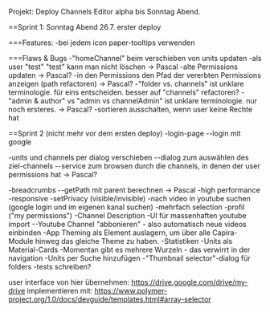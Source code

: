 Projekt: Deploy Channels Editor alpha bis Sonntag Abend.

==Sprint 1: Sonntag Abend 26.7. erster deploy

===Features:
-bei jedem icon paper-tooltips verwenden

===Flaws & Bugs
-"homeChannel" beim verschieben von units updaten
-als user "test" "test" kann man nicht löschen -> Pascal
-alte Permissions updaten -> Pascal?
-in den Permissions den Pfad der vererbten Permissions anzeigen (path refactoren) -> Pascal?
-"folder vs. channels" ist unklare terminologie. für eins entscheiden. besser auf "channels" refactoren?
-"admin & author" vs "admin vs channelAdmin" ist unklare terminologie. nur noch ersteres.  -> Pascal?
-sortieren ausschalten, wenn user keine Rechte hat





==Sprint 2  (nicht mehr vor dem ersten deploy)
-login-page
--login mit google

-units und channels per dialog verschieben
--dialog zum auswählen des ziel-channels
--service zum browsen durch die channels, in denen der user permissions hat -> Pascal?

-breadcrumbs
--getPath mit parent berechnen -> Pascal
-high performance
-responsive
-setPrivacy (visible/invisible)
-nach video in youtube suchen (google login und im eigenen kanal suchen)
-mehrfach selection
-profil ("my permissions")
-Channel Description
-UI für massenhaften youtube import
--Youtube Channel "abbonieren" - also automatisch neue videos einbinden
-App Theming als Element auslagern, um über alle Capira-Module hinweg das gleiche Theme zu haben.
-Statistiken
-Units als Material-Cards
-Momentan gibt es mehrere Wurzeln - das verwirrt in der navigation
-Units per Suche hinzufügen
-"Thumbnail selector"-dialog für folders
-tests schreiben?


user interface von hier übernehmen:
https://drive.google.com/drive/my-drive
implementieren mit:
https://www.polymer-project.org/1.0/docs/devguide/templates.html#array-selector
